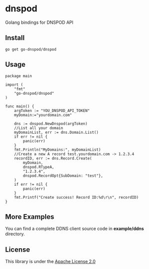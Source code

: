 # dnspod
Golang bindings for DNSPOD API

## Install
    go get go-dnspod/dnspod
## Usage

```
package main

import (
	"fmt"
	"go-dnspod/dnspod"
)

func main() {
	argToken := "YOU_DNSPOD_API_TOKEN"
	myDomain:="yourdomain.com"
	
	dns := dnspod.NewDnspod(argToken)
	//List all your domain
	myDomainList, err := dns.Domain.List()
	if err != nil {
		panic(err)
	}
	fmt.Println("MyDomains:", myDomainList)
	//Create a new A record test.yourdomain.com -> 1.2.3.4
	recordID, err := dns.Record.Create(
		myDomain,
		dnspod.RTypeA,
		"1.2.3.4",
		dnspod.RecordOpt{SubDomain: "test"},
	)
	if err != nil {
		panic(err)
	}
	fmt.Printf("Create success! Record ID:%d\r\n", recordID)
}
```
## More Examples
You can find a complete DDNS client source code in **example/ddns** directory.
## License
This library is under the [Apache License 2.0](http://www.apache.org/licenses/LICENSE-2.0)


